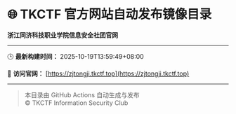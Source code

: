 # 🌐 TKCTF 官方网站自动发布镜像目录

**浙江同济科技职业学院信息安全社团官网**

---
🕒 **最新构建时间：** 2025-10-19T13:59:49+08:00

🚀 **访问官网：** [https://zjtongji.tkctf.top](https://zjtongji.tkctf.top)

---
> 本目录由 GitHub Actions 自动生成与发布  
> © TKCTF Information Security Club
